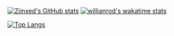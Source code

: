 

[![Ziinxed's GitHub stats](https://github-readme-stats.vercel.app/api?username=ziinxed)](https://github.com/anuraghazra/github-readme-stats)
[![willianrod's wakatime stats](https://github-readme-stats.vercel.app/api/wakatime?username=ziinxed)](https://github.com/anuraghazra/github-readme-stats)

[![Top Langs](https://github-readme-stats.vercel.app/api/top-langs/?username=ziinxed)](https://github.com/anuraghazra/github-readme-stats)



